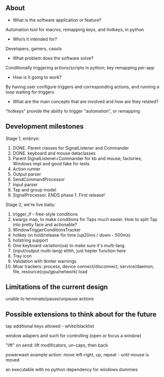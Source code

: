 ## About

- What is the software application or feature?

Automation tool for macros, remapping keys, and hotkeys, in python

- Who’s it intended for?

Developers, gamers, casuls

- What problem does the software solve?

Conditionally triggering actions/scripts in python; key remapping per-app

- How is it going to work?

By having user configure triggers and corresponding actions, and running a loop waiting for triggers

- What are the main concepts that are involved and how are they related?

"hotkeys" provide the ability to trigger "automation", or remapping

## Development milestones

Stage 1, embryo:

1. DONE. Parent classes for SignalListener and Commander
1. DONE. keyboard and mouse dataclasses
1. Parent SignalListener+Commander for kb and mouse; factories; Windows impl and good fake for tests
1. Action runner
1. Output parser
1. SendCommandProcessor
1. Input parser
1. Tap and group model
1. SignalProcessor. ENDS phase 1. First release!

Stage 2, we're live baby:

1. trigger_if - free-style conditions
1. kwargs map, to make conditions for Taps much easier. How to split Tap into pretty face and actionable?
1. WindowTriggerConditionsTracker
1. hotkey on hold/release for time (up20ms / down - 500ms)
1. hotstring support
1. One keyboard variation(ua) to make sure it's multi-lang
1. (input/output multi-lang) ehhh, just hepler function here
1. Tray icon
1. Validation with tkinter warnings
1. Moar trackers: process, device connect/disconnect, service/daemon, file, resource(cpu/gpu/network) load

## Limitations of the current design

unable to terminate/pause/unpause actions

## Possible extensions to think about for the future

tap additional keys allowed - white/blacklist

window adapers and such for controlling (open or focus a window)

"lift" on send: lift modificators, un-caps, then back

powerwash example action: move left-right, up, repeat - until mouse is moved

an executable with no python dependency for windows dummies
